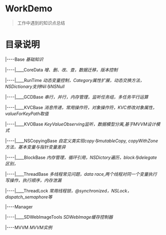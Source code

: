 # WorkDemo
> 工作中遇到的知识点总结

# 目录说明

|----Base  *基础知识*

|----|____CoreData *增、删、改、查，数据迁移，版本控制*

|----|____RunTime  *动态变量控制，Category属性扩展，动态交换方法，NSDictionary支持Nil与NSNull*

|----|____GCDBase  *串行，并行，内存管理，监听任务组，多任务平行运算*

|----|____KVCBase  *消息传递，常用操作符，对象操作符，KVC修改对象属性，valueForKeyPath取值*

|----|____KVOBase  *KeyValueObserving监听，数据模型分离,基于MVVM设计模式*

|----|____NSCopyingBase *自定义类实现copy与mutableCopy, copyWithZone方法，基本变量与指针变量差异*

|----|____BlockBase *内存管理，循环引用，NSDictory遍历，block与delegate区别，*

|----|____ThreadBase *多线程常见问题，data race,两个线程对同一个变量执行写操作，执行顺序，内存泄漏*

|----|____ThreadLock *常用线程锁，@synchronized，NSLock，dispatch_semaphore等*

|----Manager

|----|____SDWebImageTools *SDWebImage缓存控制器*

|----MVVM  *MVVM实例*
